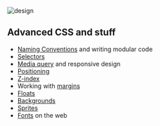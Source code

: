 
![design](http://i.imgur.com/rYVH4Je.gif)

## Advanced CSS and stuff

- [Naming Conventions](url) and writing modular code
- [Selectors](that)
- [Media query](that) and responsive design
- [Positioning](that)
- [Z-index](that)
- Working with [margins](that)
- [Floats](that)
- [Backgrounds](that)
- [Sprites](that)
- [Fonts](that) on the web
